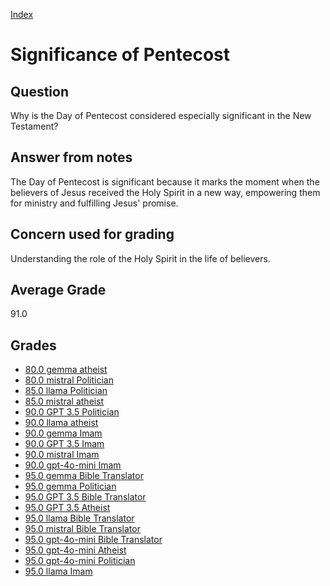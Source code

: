 
[Index](../index.md)
# Significance of Pentecost
## Question
Why is the Day of Pentecost considered especially significant in the New Testament?

## Answer from notes
The Day of Pentecost is significant because it marks the moment when the believers of Jesus received the Holy Spirit in a new way, empowering them for ministry and fulfilling Jesus' promise.

## Concern used for grading
Understanding the role of the Holy Spirit in the life of believers.

## Average Grade
91.0

## Grades
 * [80.0 gemma atheist](../answers/gemma_atheist/Significance_of_Pentecost.md)
 * [80.0 mistral Politician](../answers/mistral_Politician/Significance_of_Pentecost.md)
 * [85.0 llama Politician](../answers/llama_Politician/Significance_of_Pentecost.md)
 * [85.0 mistral atheist](../answers/mistral_atheist/Significance_of_Pentecost.md)
 * [90.0 GPT 3.5 Politician](../answers/GPT_3.5_Politician/Significance_of_Pentecost.md)
 * [90.0 llama atheist](../answers/llama_atheist/Significance_of_Pentecost.md)
 * [90.0 gemma Imam](../answers/gemma_Imam/Significance_of_Pentecost.md)
 * [90.0 GPT 3.5 Imam](../answers/GPT_3.5_Imam/Significance_of_Pentecost.md)
 * [90.0 mistral Imam](../answers/mistral_Imam/Significance_of_Pentecost.md)
 * [90.0 gpt-4o-mini Imam](../answers/gpt-4o-mini_Imam/Significance_of_Pentecost.md)
 * [95.0 gemma Bible Translator](../answers/gemma_Bible_Translator/Significance_of_Pentecost.md)
 * [95.0 gemma Politician](../answers/gemma_Politician/Significance_of_Pentecost.md)
 * [95.0 GPT 3.5 Bible Translator](../answers/GPT_3.5_Bible_Translator/Significance_of_Pentecost.md)
 * [95.0 GPT 3.5 Atheist](../answers/GPT_3.5_Atheist/Significance_of_Pentecost.md)
 * [95.0 llama Bible Translator](../answers/llama_Bible_Translator/Significance_of_Pentecost.md)
 * [95.0 mistral Bible Translator](../answers/mistral_Bible_Translator/Significance_of_Pentecost.md)
 * [95.0 gpt-4o-mini Bible Translator](../answers/gpt-4o-mini_Bible_Translator/Significance_of_Pentecost.md)
 * [95.0 gpt-4o-mini Atheist](../answers/gpt-4o-mini_Atheist/Significance_of_Pentecost.md)
 * [95.0 gpt-4o-mini Politician](../answers/gpt-4o-mini_Politician/Significance_of_Pentecost.md)
 * [95.0 llama Imam](../answers/llama_Imam/Significance_of_Pentecost.md)
